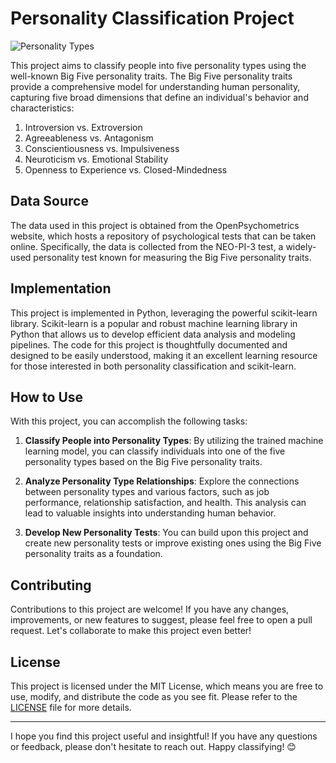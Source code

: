 # Personality Classification Project

![Personality Types](personality_types.jpg)

This project aims to classify people into five personality types using the well-known Big Five personality traits. The Big Five personality traits provide a comprehensive model for understanding human personality, capturing five broad dimensions that define an individual's behavior and characteristics:

1. Introversion vs. Extroversion
2. Agreeableness vs. Antagonism
3. Conscientiousness vs. Impulsiveness
4. Neuroticism vs. Emotional Stability
5. Openness to Experience vs. Closed-Mindedness

## Data Source

The data used in this project is obtained from the OpenPsychometrics website, which hosts a repository of psychological tests that can be taken online. Specifically, the data is collected from the NEO-PI-3 test, a widely-used personality test known for measuring the Big Five personality traits.

## Implementation

This project is implemented in Python, leveraging the powerful scikit-learn library. Scikit-learn is a popular and robust machine learning library in Python that allows us to develop efficient data analysis and modeling pipelines. The code for this project is thoughtfully documented and designed to be easily understood, making it an excellent learning resource for those interested in both personality classification and scikit-learn.

## How to Use

With this project, you can accomplish the following tasks:

1. **Classify People into Personality Types**: By utilizing the trained machine learning model, you can classify individuals into one of the five personality types based on the Big Five personality traits.

2. **Analyze Personality Type Relationships**: Explore the connections between personality types and various factors, such as job performance, relationship satisfaction, and health. This analysis can lead to valuable insights into understanding human behavior.

3. **Develop New Personality Tests**: You can build upon this project and create new personality tests or improve existing ones using the Big Five personality traits as a foundation.

## Contributing

Contributions to this project are welcome! If you have any changes, improvements, or new features to suggest, please feel free to open a pull request. Let's collaborate to make this project even better!

## License

This project is licensed under the MIT License, which means you are free to use, modify, and distribute the code as you see fit. Please refer to the [LICENSE](LICENSE) file for more details.

---

I hope you find this project useful and insightful! If you have any questions or feedback, please don't hesitate to reach out. Happy classifying! 😊

